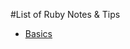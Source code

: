 #List of Ruby Notes & Tips

* [Basics](https://github.com/byam/Byam-Programming-Notes/blob/master/ruby-note/Basics)
